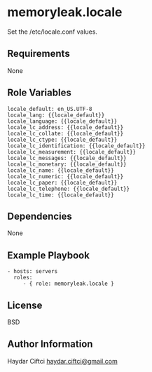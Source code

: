 memoryleak.locale
=================

Set the /etc/locale.conf values.

Requirements
------------

None

Role Variables
--------------
	locale_default: en_US.UTF-8
	locale_lang: {{locale_default}}
	locale_language: {{locale_default}}
	locale_lc_address: {{locale_default}}
	locale_lc_collate: {{locale_default}}
	locale_lc_ctype: {{locale_default}}
	locale_lc_identification: {{locale_default}}
	locale_lc_measurement: {{locale_default}}
	locale_lc_messages: {{locale_default}}
	locale_lc_monetary: {{locale_default}}
	locale_lc_name: {{locale_default}}
	locale_lc_numeric: {{locale_default}}
	locale_lc_paper: {{locale_default}}
	locale_lc_telephone: {{locale_default}}
	locale_lc_time: {{locale_default}}

Dependencies
------------

None

Example Playbook
----------------

    - hosts: servers
      roles:
         - { role: memoryleak.locale }

License
-------

BSD

Author Information
------------------

Haydar Ciftci <haydar.ciftci@gmail.com>
